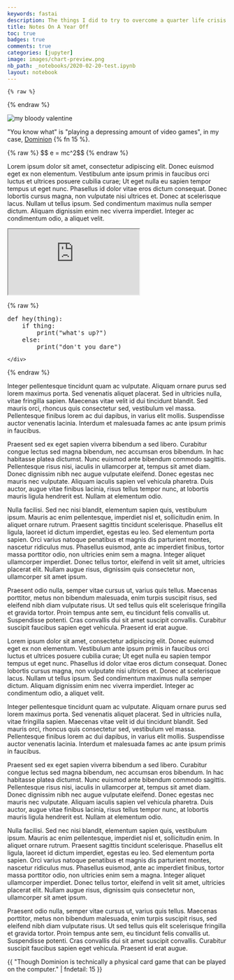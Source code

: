 ```yaml
---
keywords: fastai
description: The things I did to try to overcome a quarter life crisis in quarantine while unemployed (aside from you-know-what). 
title: Notes On A Year Off
toc: true 
badges: true
comments: true
categories: [jupyter]
image: images/chart-preview.png
nb_path: _notebooks/2020-02-20-test.ipynb
layout: notebook
---
```


<!--
#################################################
### THIS FILE WAS AUTOGENERATED! DO NOT EDIT! ###
#################################################
# file to edit: _notebooks/2020-02-20-test.ipynb
-->

<div class="container" id="notebook-container">
        
    {% raw %}
    
<div class="cell border-box-sizing code_cell rendered">

</div>
    {% endraw %}

<div class="cell border-box-sizing text_cell rendered"><div class="inner_cell">
<div class="text_cell_render border-box-sizing rendered_html">
<p><img src="https://www.boardgamehalv.com/wp-content/uploads/2019/07/Dominion1_game_1050x700-770x513.jpg" alt="my bloody valentine"></p>

</div>
</div>
</div>
<div class="cell border-box-sizing text_cell rendered"><div class="inner_cell">
<div class="text_cell_render border-box-sizing rendered_html">
<p>"You know what" is "playing a depressing amount of video games", in my case, <a href="https://dominion.games/">Dominion</a> {% fn 15 %}.</p>
<p>{% raw %}
$$ e = mc^2$$
{% endraw %}</p>
<p>Lorem ipsum dolor sit amet, consectetur adipiscing elit. Donec euismod eget ex non elementum. Vestibulum ante ipsum primis in faucibus orci luctus et ultrices posuere cubilia curae; Ut eget nulla eu sapien tempor tempus ut eget nunc. Phasellus id dolor vitae eros dictum consequat. Donec lobortis cursus magna, non vulputate nisi ultrices et. Donec at scelerisque lacus. Nullam ut tellus ipsum. Sed condimentum maximus nulla semper dictum. Aliquam dignissim enim nec viverra imperdiet. Integer ac condimentum odio, a aliquet velit.</p>

</div>
</div>
</div>
<div class="cell border-box-sizing text_cell rendered"><div class="inner_cell">
<div class="text_cell_render border-box-sizing rendered_html">
<p><div class="holds-the-iframe"><iframe id="myIframe" src="https://whispering-peak-92916.herokuapp.com/" title="loading interactive plot..."></iframe></div></p>
<script>
  iFrameResize({ log: true }, '#myIframe')
</script>
</div>
</div>
</div>
    {% raw %}
    
<div class="cell border-box-sizing code_cell rendered">
<div class="input">

<div class="inner_cell">
    <div class="input_area">
<div class=" highlight hl-ipython3"><pre><span></span><span class="k">def</span> <span class="nf">hey</span><span class="p">(</span><span class="n">thing</span><span class="p">):</span>
    <span class="k">if</span> <span class="n">thing</span><span class="p">:</span>
        <span class="nb">print</span><span class="p">(</span><span class="s2">&quot;what&#39;s up?&quot;</span><span class="p">)</span>
    <span class="k">else</span><span class="p">:</span>
        <span class="nb">print</span><span class="p">(</span><span class="s2">&quot;don&#39;t you dare&quot;</span><span class="p">)</span>
</pre></div>

    </div>
</div>
</div>

</div>
    {% endraw %}

<div class="cell border-box-sizing text_cell rendered"><div class="inner_cell">
<div class="text_cell_render border-box-sizing rendered_html">
<p>Integer pellentesque tincidunt quam ac vulputate. Aliquam ornare purus sed lorem maximus porta. Sed venenatis aliquet placerat. Sed in ultricies nulla, vitae fringilla sapien. Maecenas vitae velit id dui tincidunt blandit. Sed mauris orci, rhoncus quis consectetur sed, vestibulum vel massa. Pellentesque finibus lorem ac dui dapibus, in varius elit mollis. Suspendisse auctor venenatis lacinia. Interdum et malesuada fames ac ante ipsum primis in faucibus.</p>
<p>Praesent sed ex eget sapien viverra bibendum a sed libero. Curabitur congue lectus sed magna bibendum, nec accumsan eros bibendum. In hac habitasse platea dictumst. Nunc euismod ante bibendum commodo sagittis. Pellentesque risus nisi, iaculis in ullamcorper at, tempus sit amet diam. Donec dignissim nibh nec augue vulputate eleifend. Donec egestas nec mauris nec vulputate. Aliquam iaculis sapien vel vehicula pharetra. Duis auctor, augue vitae finibus lacinia, risus tellus tempor nunc, at lobortis mauris ligula hendrerit est. Nullam at elementum odio.</p>
<p>Nulla facilisi. Sed nec nisi blandit, elementum sapien quis, vestibulum ipsum. Mauris ac enim pellentesque, imperdiet nisl et, sollicitudin enim. In aliquet ornare rutrum. Praesent sagittis tincidunt scelerisque. Phasellus elit ligula, laoreet id dictum imperdiet, egestas eu leo. Sed elementum porta sapien. Orci varius natoque penatibus et magnis dis parturient montes, nascetur ridiculus mus. Phasellus euismod, ante ac imperdiet finibus, tortor massa porttitor odio, non ultricies enim sem a magna. Integer aliquet ullamcorper imperdiet. Donec tellus tortor, eleifend in velit sit amet, ultricies placerat elit. Nullam augue risus, dignissim quis consectetur non, ullamcorper sit amet ipsum.</p>
<p>Praesent odio nulla, semper vitae cursus ut, varius quis tellus. Maecenas porttitor, metus non bibendum malesuada, enim turpis suscipit risus, sed eleifend nibh diam vulputate risus. Ut sed tellus quis elit scelerisque fringilla et gravida tortor. Proin tempus ante sem, eu tincidunt felis convallis ut. Suspendisse potenti. Cras convallis dui sit amet suscipit convallis. Curabitur suscipit faucibus sapien eget vehicula. Praesent id erat augue.</p>
<p>Lorem ipsum dolor sit amet, consectetur adipiscing elit. Donec euismod eget ex non elementum. Vestibulum ante ipsum primis in faucibus orci luctus et ultrices posuere cubilia curae; Ut eget nulla eu sapien tempor tempus ut eget nunc. Phasellus id dolor vitae eros dictum consequat. Donec lobortis cursus magna, non vulputate nisi ultrices et. Donec at scelerisque lacus. Nullam ut tellus ipsum. Sed condimentum maximus nulla semper dictum. Aliquam dignissim enim nec viverra imperdiet. Integer ac condimentum odio, a aliquet velit.</p>
<p>Integer pellentesque tincidunt quam ac vulputate. Aliquam ornare purus sed lorem maximus porta. Sed venenatis aliquet placerat. Sed in ultricies nulla, vitae fringilla sapien. Maecenas vitae velit id dui tincidunt blandit. Sed mauris orci, rhoncus quis consectetur sed, vestibulum vel massa. Pellentesque finibus lorem ac dui dapibus, in varius elit mollis. Suspendisse auctor venenatis lacinia. Interdum et malesuada fames ac ante ipsum primis in faucibus.</p>
<p>Praesent sed ex eget sapien viverra bibendum a sed libero. Curabitur congue lectus sed magna bibendum, nec accumsan eros bibendum. In hac habitasse platea dictumst. Nunc euismod ante bibendum commodo sagittis. Pellentesque risus nisi, iaculis in ullamcorper at, tempus sit amet diam. Donec dignissim nibh nec augue vulputate eleifend. Donec egestas nec mauris nec vulputate. Aliquam iaculis sapien vel vehicula pharetra. Duis auctor, augue vitae finibus lacinia, risus tellus tempor nunc, at lobortis mauris ligula hendrerit est. Nullam at elementum odio.</p>
<p>Nulla facilisi. Sed nec nisi blandit, elementum sapien quis, vestibulum ipsum. Mauris ac enim pellentesque, imperdiet nisl et, sollicitudin enim. In aliquet ornare rutrum. Praesent sagittis tincidunt scelerisque. Phasellus elit ligula, laoreet id dictum imperdiet, egestas eu leo. Sed elementum porta sapien. Orci varius natoque penatibus et magnis dis parturient montes, nascetur ridiculus mus. Phasellus euismod, ante ac imperdiet finibus, tortor massa porttitor odio, non ultricies enim sem a magna. Integer aliquet ullamcorper imperdiet. Donec tellus tortor, eleifend in velit sit amet, ultricies placerat elit. Nullam augue risus, dignissim quis consectetur non, ullamcorper sit amet ipsum.</p>
<p>Praesent odio nulla, semper vitae cursus ut, varius quis tellus. Maecenas porttitor, metus non bibendum malesuada, enim turpis suscipit risus, sed eleifend nibh diam vulputate risus. Ut sed tellus quis elit scelerisque fringilla et gravida tortor. Proin tempus ante sem, eu tincidunt felis convallis ut. Suspendisse potenti. Cras convallis dui sit amet suscipit convallis. Curabitur suscipit faucibus sapien eget vehicula. Praesent id erat augue.</p>
<p>{{ "Though Dominion is technically a physical card game that can be played on the computer." | fndetail: 15 }}</p>

</div>
</div>
</div>
</div>
 

